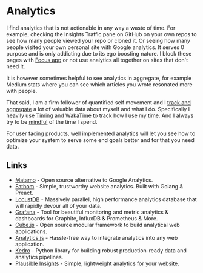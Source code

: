 # Analytics

I find analytics that is not actionable in any way a waste of time. For example, checking the Insights Traffic pane on GitHub on your own repos to see how many people viewed your repo or cloned it. Or seeing how many people visited your own personal site with Google analytics. It serves 0 purpose and is only addicting due to its ego boosting nature. I block these pages with [Focus app](https://heyfocus.com) or not use analytics all together on sites that don't need it.

It is however sometimes helpful to see analytics in aggregate, for example Medium stats where you can see which articles you wrote resonated more with people.

That said, I am a firm follower of quantified self movement and I [track and aggregate](../sharing/tracking.md) a lot of valuable data about myself and what I do. Specifically I heavily use [Timing](../macOS/apps/timing.md) and [WakaTime](https://wakatime.com) to track how I use my time. And I always try to be [mindful](../mindfulness/mindfulness.md) of the time I spend.

For user facing products, well implemented analytics will let you see how to optimize your system to serve some end goals better and for that you need data.

## Links

- [Matamo](https://matomo.org/) - Open source alternative to Google Analytics.
- [Fathom](https://github.com/usefathom/fathom) - Simple, trustworthy website analytics. Built with Golang & Preact.
- [LocustDB](https://github.com/cswinter/LocustDB) - Massively parallel, high performance analytics database that will rapidly devour all of your data.
- [Grafana](https://github.com/grafana/grafana) - Tool for beautiful monitoring and metric analytics & dashboards for Graphite, InfluxDB & Prometheus & More.
- [Cube.js](https://github.com/statsbotco/cube.js) - Open source modular framework to build analytical web applications.
- [Analytics.js](https://github.com/segmentio/analytics.js) - Hassle-free way to integrate analytics into any web application.
- [Kedro](https://github.com/quantumblacklabs/kedro) - Python library for building robust production-ready data and analytics pipelines.
- [Plausible Insights](https://github.com/plausible-insights/plausible) - Simple, lightweight analytics for your website.
